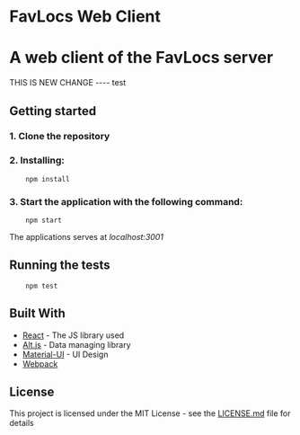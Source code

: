 # FavLocs Web Client

# A web client of the FavLocs server

THIS IS NEW CHANGE ---- test

## Getting started

### 1. Clone the repository
### 2. Installing:
```
    npm install
```

### 3. Start the application with the following command:
```
    npm start
```

The applications serves at *localhost:3001*



## Running the tests
```
    npm test
```


## Built With
* [React](https://facebook.github.io/react/) - The JS library used
* [Alt.js](http://alt.js.org/) - Data managing library
* [Material-UI](http://www.material-ui.com/#/) - UI Design
* [Webpack](https://webpack.github.io/)


## License

This project is licensed under the MIT License - see the [LICENSE.md](LICENSE.md) file for details


